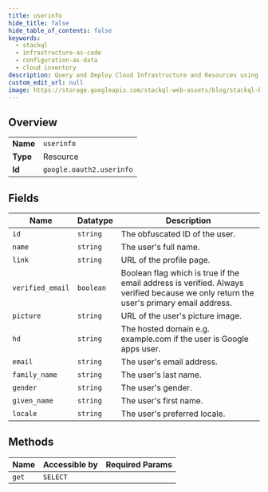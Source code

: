 ```yaml
---
title: userinfo
hide_title: false
hide_table_of_contents: false
keywords:
  - stackql
  - infrastructure-as-code
  - configuration-as-data
  - cloud inventory
description: Query and Deploy Cloud Infrastructure and Resources using SQL
custom_edit_url: null
image: https://storage.googleapis.com/stackql-web-assets/blog/stackql-blog-post-featured-image.png
---
```

  
    

## Overview
<table><tbody>
<tr><td><b>Name</b></td><td><code>userinfo</code></td></tr>
<tr><td><b>Type</b></td><td>Resource</td></tr>
<tr><td><b>Id</b></td><td><code>google.oauth2.userinfo</code></td></tr>
</tbody></table>

## Fields
| Name | Datatype | Description |
| ---- | -------- | ----------- |
| `id` | `string` | The obfuscated ID of the user. |
| `name` | `string` | The user's full name. |
| `link` | `string` | URL of the profile page. |
| `verified_email` | `boolean` | Boolean flag which is true if the email address is verified. Always verified because we only return the user's primary email address. |
| `picture` | `string` | URL of the user's picture image. |
| `hd` | `string` | The hosted domain e.g. example.com if the user is Google apps user. |
| `email` | `string` | The user's email address. |
| `family_name` | `string` | The user's last name. |
| `gender` | `string` | The user's gender. |
| `given_name` | `string` | The user's first name. |
| `locale` | `string` | The user's preferred locale. |
## Methods
| Name | Accessible by | Required Params |
| ---- | ------------- | --------------- |
| `get` | `SELECT` |  |
